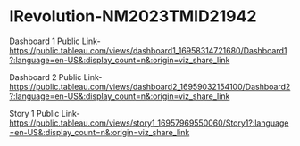# IRevolution-NM2023TMID21942


Dashboard 1 Public Link-https://public.tableau.com/views/dashboard1_16958314721680/Dashboard1?:language=en-US&:display_count=n&:origin=viz_share_link

Dashboard 2 Public Link-https://public.tableau.com/views/dashboard2_16959032154100/Dashboard2?:language=en-US&:display_count=n&:origin=viz_share_link

Story 1 Public Link-https://public.tableau.com/views/story1_16957969550060/Story1?:language=en-US&:display_count=n&:origin=viz_share_link
